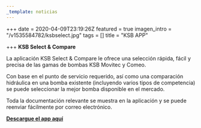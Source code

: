 ```yaml
---
_template: noticias
---
```







+++
date = 2020-04-09T23:19:26Z
featured = true
imagen_intro = "/v1535584782/ksbselect.jpg"
tags = []
title = "KSB APP"

+++
**KSB Select & Compare**

La aplicación KSB Select & Compare le ofrece una selección rápida, fácil y precisa de las gamas de bombas KSB Movitec y Comeo.

Con base en el punto de servicio requerido, así como una comparación hidráulica en una bomba existente (incluyendo varios tipos de competencia) se puede seleccionar la mejor bomba disponible en el mercado.

Toda la documentación relevante se muestra en la aplicación y se puede reenviar fácilmente por correo electrónico.

[**Descargue el app aquí**](https://itunes.apple.com/us/app/ksb-select-compare/id1321997179?mt=8 "Descargue el app")
